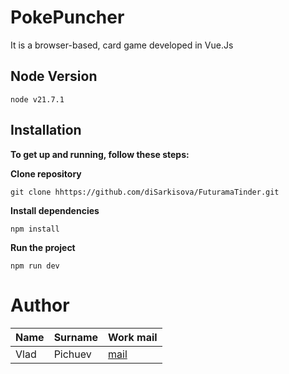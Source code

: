 # PokePuncher

It is a browser-based, card game developed in Vue.Js

## Node Version
```
node v21.7.1
```

## Installation

**To get up and running, follow these steps:**

**Clone repository**
```
git clone hhttps://github.com/diSarkisova/FuturamaTinder.git
```

**Install dependencies**
```
npm install
```

**Run the project**
```
npm run dev
```

# Author

| Name | Surname | Work mail                     |
|------|---------|-------------------------------|
| Vlad | Pichuev | [mail](mailto:vpichuev@ya.ru) |

